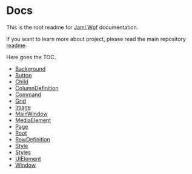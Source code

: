 # Docs

This is the root readme for [Jaml.Wpf](../) documentation.

If you want to learn more about project, please read the main repository [readme](../../README.md).

Here goes the TOC.

- [Background](Background.md)
- [Button](Button.md)
- [Child](Child.md)
- [ColumnDefinition](ColumnDefinition.md)
- [Command](Command.md)
- [Grid](Grid.md)
- [Image](Image.md)
- [MainWindow](MainWindow.md)
- [MediaElement](MediaElement.md)
- [Page](Page.md)
- [Root](Root.md)
- [RowDefinition](RowDefinition.md)
- [Style](Style.md)
- [Styles](Styles.md)
- [UIElement](UIElement.md)
- [Window](Window.md)


